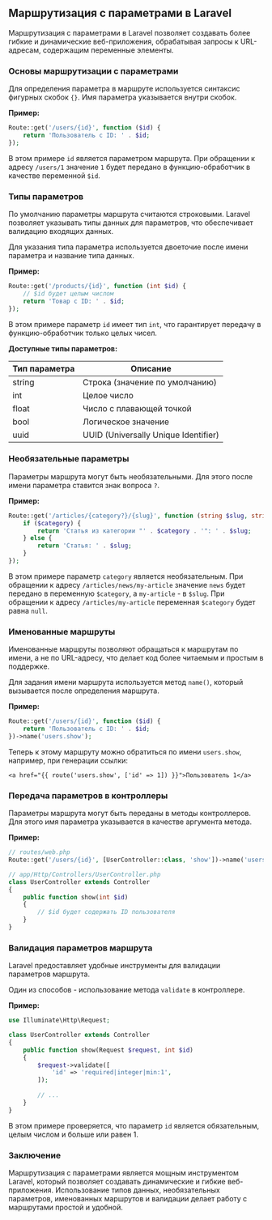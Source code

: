 ## Маршрутизация с параметрами в Laravel

Маршрутизация с параметрами в Laravel позволяет создавать более гибкие и динамические веб-приложения, обрабатывая запросы к URL-адресам, содержащим переменные элементы. 

### Основы маршрутизации с параметрами

Для определения параметра в маршруте используется синтаксис фигурных скобок `{}`. Имя параметра указывается внутри скобок.

**Пример:**

```php
Route::get('/users/{id}', function ($id) {
    return 'Пользователь с ID: ' . $id;
});
```

В этом примере `id` является параметром маршрута. При обращении к адресу `/users/1` значение `1` будет передано в функцию-обработчик в качестве переменной `$id`.

### Типы параметров

По умолчанию параметры маршрута считаются строковыми. Laravel позволяет указывать типы данных для параметров, что обеспечивает валидацию входящих данных.

Для указания типа параметра используется двоеточие после имени параметра и название типа данных.

**Пример:**

```php
Route::get('/products/{id}', function (int $id) {
    // $id будет целым числом
    return 'Товар с ID: ' . $id;
});
```

В этом примере параметр `id` имеет тип `int`, что гарантирует передачу в функцию-обработчик только целых чисел.

**Доступные типы параметров:**

| Тип параметра | Описание |
|---|---|
| string | Строка (значение по умолчанию) |
| int | Целое число |
| float | Число с плавающей точкой |
| bool | Логическое значение |
| uuid | UUID (Universally Unique Identifier) |

### Необязательные параметры

Параметры маршрута могут быть необязательными. Для этого после имени параметра ставится знак вопроса `?`.

**Пример:**

```php
Route::get('/articles/{category?}/{slug}', function (string $slug, string $category = null) {
    if ($category) {
        return 'Статья из категории "' . $category . '": ' . $slug;
    } else {
        return 'Статья: ' . $slug;
    }
});
```

В этом примере параметр `category` является необязательным. При обращении к адресу `/articles/news/my-article` значение `news` будет передано в переменную `$category`, а `my-article` - в `$slug`. При обращении к адресу `/articles/my-article` переменная `$category` будет равна `null`.

### Именованные маршруты

Именованные маршруты позволяют обращаться к маршрутам по имени, а не по URL-адресу, что делает код более читаемым и простым в поддержке.

Для задания имени маршрута используется метод `name()`, который вызывается после определения маршрута.

**Пример:**

```php
Route::get('/users/{id}', function ($id) {
    return 'Пользователь с ID: ' . $id;
})->name('users.show');
```

Теперь к этому маршруту можно обратиться по имени `users.show`, например, при генерации ссылки:

```blade
<a href="{{ route('users.show', ['id' => 1]) }}">Пользователь 1</a>
```

### Передача параметров в контроллеры

Параметры маршрута могут быть переданы в методы контроллеров. Для этого имя параметра указывается в качестве аргумента метода.

**Пример:**

```php
// routes/web.php
Route::get('/users/{id}', [UserController::class, 'show'])->name('users.show');

// app/Http/Controllers/UserController.php
class UserController extends Controller
{
    public function show(int $id)
    {
        // $id будет содержать ID пользователя
    }
}
```

### Валидация параметров маршрута

Laravel предоставляет удобные инструменты для валидации параметров маршрута. 

Один из способов -  использование метода `validate` в контроллере.

**Пример:**

```php
use Illuminate\Http\Request;

class UserController extends Controller
{
    public function show(Request $request, int $id)
    {
        $request->validate([
            'id' => 'required|integer|min:1',
        ]);
        
        // ...
    }
}
```

В этом примере проверяется, что параметр `id` является обязательным, целым числом и больше или равен 1. 

### Заключение

Маршрутизация с параметрами является мощным инструментом Laravel, который позволяет создавать динамические и гибкие веб-приложения. Использование типов данных, необязательных параметров, именованных маршрутов и валидации делает работу с маршрутами простой и удобной.
